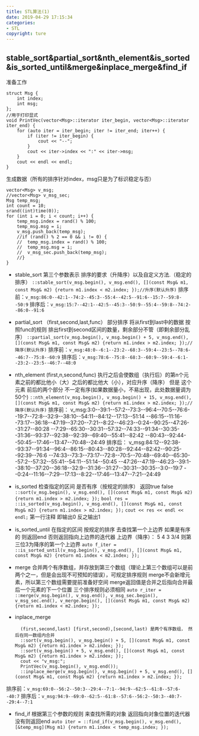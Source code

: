 ```yaml
---
title: STL算法(1)
date: 2019-04-29 17:15:34
categories: 
- STL
copyright: ture
---
```

## stable_sort&partial_sort&nth_element&is_sorted&is_sorted_until&merge&inplace_merge&find_if ##

准备工作

	struct Msg {
		int index;
		int msg;
	};
	//用于打印显式
	void PrintVec(vector<Msg>::iterator iter_begin, vector<Msg>::iterator iter_end) {
		for (auto iter = iter_begin; iter != iter_end; iter++) {
			if (iter != iter_begin) {
				cout << "--";
			}
			cout << iter->index << ":" << iter->msg;
		}
		cout << endl << endl;
	}
生成数据（所有的排序针对index，msg只是为了标识稳定与否）

	vector<Msg> v_msg;
	//vector<Msg> v_msg_sec;
	Msg temp_msg;
	int count = 10; 
	srand((int)time(0));
	for (int i = 0; i < count; i++) {
		temp_msg.index = rand() % 100;
		temp_msg.msg = i;
		v_msg.push_back(temp_msg);
		//if (rand() % 2 == 0 && i != 0) {
		//	temp_msg.index = rand() % 100;
		//	temp_msg.msg = i;
		//	v_msg_sec.push_back(temp_msg);
		//}
	}

- stable_sort
第三个参数表示 排序的要求（升降序）以及自定义方法.（稳定的排序）
	`::stable_sort(v_msg.begin(), v_msg.end(), [](const Msg& m1, const Msg& m2) {return m1.index < m2.index; });//升序(默认升序)`
排序前：`v_msg:86:0--42:1--74:2--45:3--55:4--42:5--91:6--15:7--59:8--50:9`
排序后：`v_msg:15:7--42:1--42:5--45:3--50:9--55:4--59:8--74:2--86:0--91:6`

- partial_sort
（first,second,last,func） 部分排序 将从first到last中的数据 按照func的规则  排出first到second区间的数量，剩余部分不管（即剩余部分乱序）
	`::partial_sort(v_msg.begin(), v_msg.begin() + 5, v_msg.end(), [](const Msg& m1, const Msg& m2) {return m1.index > m2.index; });//降序(默认升序)`
排序前：`v_msg:48:0--6:1--23:2--68:3--59:4--23:5--78:6--46:7--75:8--60:9`
排序后：`v_msg:78:6--75:8--68:3--60:9--59:4--6:1--23:2--23:5--46:7--48:0`

- nth_element
(first,n,second,func) 执行之后会使数组（执行后）的第n个元素之前的都比他小（大）之后的都比他大（小），对应升序（降序）
但是 这个元素 前后的两个部分 不一定有序(如果数据量小，不易出现，此处数据量调为50个)
`::nth_element(v_msg.begin(), v_msg.begin() + 15, v_msg.end(), [](const Msg& m1, const Msg& m2) {return m1.index > m2.index; });//降序(默认升序)`
排序前：
		v_msg:3:0--39:1--57:2--73:3--96:4--70:5--76:6--19:7--72:8--32:9--38:10--54:11--84:12--17:13--51:14
		--86:15--11:16--73:17--36:18--47:19--37:20--7:21--8:22--46:23--0:24--90:25--47:26--31:27--80:28
		--7:29--65:30--30:31--57:32--74:33--91:34--30:35--31:36--93:37--92:38--92:39--69:40--55:41--82:42
		--80:43--92:44--50:45--17:46--13:47--70:48--24:49
排序后：
		v_msg:84:12--92:38--93:37--91:34--96:4--86:15--80:43--80:28--92:44--82:42--90:25--92:39--76:6
		--74:33--73:3--73:17--72:8--70:5--70:48--69:40--65:30--57:2--57:32--55:41--54:11--51:14--50:45
		--47:26--47:19--46:23--39:1--38:10--37:20--36:18--32:9--31:36--31:27--30:31--30:35--3:0--19:7
		--0:24--11:16--7:29--17:13--8:22--17:46--13:47--7:21--24:49

- is_sorted
检查指定的区间 是否有序（按规定的排序） 返回true false
`::sort(v_msg.begin(), v_msg.end(), [](const Msg& m1, const Msg& m2) {return m1.index > m2.index; });`
`bool res = ::is_sorted(v_msg.begin(), v_msg.end(), [](const Msg& m1, const Msg& m2) {return m1.index > m2.index; });`
`cout << res << endl << endl;`
第一行注释 即输出0  反之输出1

- is_sorted_until
在指定的区间 按规定的排序 去查找第一个上边界 如果是有序的  则返回end 否则返回指向上边界的迭代器
上边界（降序）： 5 4 3 3/4 则第三位3为降序的第一个上边界
`auto f_iter = ::is_sorted_until(v_msg.begin(), v_msg.end(), [](const Msg& m1, const Msg& m2) {return m1.index < m2.index; });`

- merge
合并两个有序数组，并存放到第三个数组（理论上第三个数组可以是前两个之一，但是会出现不可预知的错误），可规定排序规则
merge不会新增元素，所以第三个数组需要提前准备好空间
merge返回值是合并之后指向合并最后一个元素的下一个位置
三个排序规则必须相同
`auto r_iter = ::merge(v_msg.begin(), v_msg.end(), v_msg_sec.begin(), v_msg_sec.end(), v_merge.begin(), [](const Msg& m1, const Msg& m2) {return m1.index < m2.index; });`

- inplace_merge

		(first,second,last) [first,second),[second,last) 是两个有序数组， 然后在同一数组内合并
		::sort(v_msg.begin(), v_msg.begin() + 5, [](const Msg& m1, const Msg& m2) {return m1.index > m2.index; });
		::sort(v_msg.begin() + 5, v_msg.end(), [](const Msg& m1, const Msg& m2) {return m1.index > m2.index; });
		cout << "v_msg:";
		PrintVec(v_msg.begin(), v_msg.end());
		::inplace_merge(v_msg.begin(), v_msg.begin() + 5, v_msg.end(), [](const Msg& m1, const Msg& m2) {return m1.index > m2.index; });
排序前：`v_msg:69:0--56:2--50:3--29:4--7:1--94:9--62:5--61:8--57:6--40:7`
排序后：`v_msg:94:9--69:0--62:5--61:8--57:6--56:2--50:3--40:7--29:4--7:1`

- find_if
根据第三个参数的规则 来查找所需的对象 返回指向对象位置的迭代器 没有则返回end
`auto iter = ::find_if(v_msg.begin(), v_msg.end(), [&temp_msg](Msg m1) {return m1.index < temp_msg.index; });`